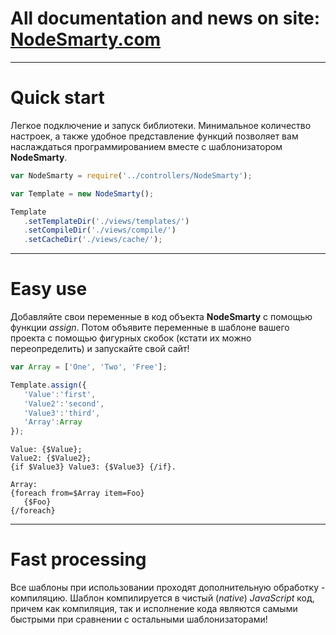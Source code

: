 <h1>All documentation and news on site: <a href='http://NodeSmarty.com' target='_blank'>NodeSmarty.com</a></h1>

<hr>

<h1>Quick start</h1>
Легкое подключение и запуск библиотеки. Минимальное количество настроек, а также удобное представление функций позволяет вам наслаждаться программированием вместе с шаблонизатором <b>NodeSmarty</b>. 


```js
var NodeSmarty = require('../controllers/NodeSmarty');

var Template = new NodeSmarty();

Template
   .setTemplateDir('./views/templates/')
   .setCompileDir('./views/compile/')
   .setCacheDir('./views/cache/'); 
```

<hr>

<h1>Easy use</h1>
Добавляйте свои переменные в код объекта <b>NodeSmarty</b> с помощью функции <i>assign</i>. Потом объявите переменные в шаблоне вашего проекта с помощью фигурных скобок (кстати их можно переопределить) и запускайте свой сайт!

```js
var Array = ['One', 'Two', 'Free'];

Template.assign({
   'Value':'first',
   'Value2':'second',
   'Value3':'third',
   'Array':Array
}); 
```

```smarty
Value: {$Value};
Value2: {$Value2};
{if $Value3} Value3: {$Value3} {/if}.

Array:
{foreach from=$Array item=Foo}
   {$Foo}
{/foreach} 
```

<hr>

<h1>Fast processing</h1>
Все шаблоны при использовании проходят дополнительную обработку - компиляцию. Шаблон компилируется в чистый (<i>native</i>) <i>JavaScript</i> код, причем как компиляция, так и исполнение кода являются самыми быстрыми при сравнении с остальными шаблонизаторами!
